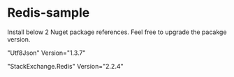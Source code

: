 # Redis-sample
Install below 2 Nuget package references. Feel free to upgrade the pacakge version.

"Utf8Json" Version="1.3.7" 

"StackExchange.Redis" Version="2.2.4"
